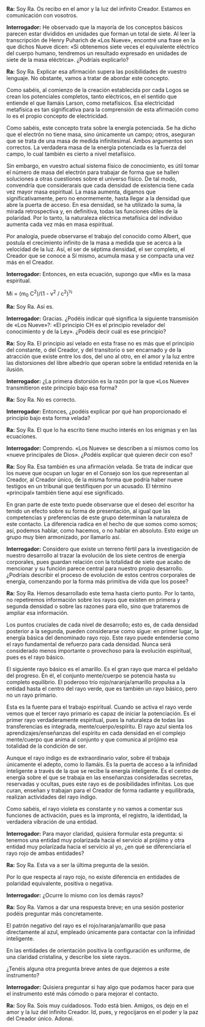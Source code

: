 <p><strong>Ra:</strong> Soy Ra. Os recibo en el amor y la luz del infinito Creador. Estamos en comunicación con vosotros.</p>
<p><strong>Interrogador:</strong> He observado que la mayoría de los conceptos básicos parecen estar divididos en unidades que forman un total de siete. Al leer la transcripción de Henry Puharich de «Los Nueve», encontré una frase en la que dichos Nueve dicen: «Si obtenemos siete veces el equivalente eléctrico del cuerpo humano, tendremos un resultado expresado en unidades de siete de la masa eléctrica». ¿Podríais explicarlo?</p>
<p><strong>Ra:</strong> Soy Ra. Explicar esa afirmación supera las posibilidades de vuestro lenguaje. No obstante, vamos a tratar de abordar este concepto.</p>
<p>Como sabéis, al comienzo de la creación establecida por cada Logos se crean los potenciales completos, tanto eléctricos, en el sentido que entiende el que llamáis Larson, como metafísicos. Esa electricidad metafísica es tan significativa para la comprensión de esta afirmación como lo es el propio concepto de electricidad.</p>
<p>Como sabéis, este concepto trata sobre la energía potenciada. Se ha dicho que el electrón no tiene masa, sino únicamente un campo; otros, aseguran que se trata de una masa de medida infinitesimal. Ambos argumentos son correctos. La verdadera masa de la energía potenciada es la fuerza del campo, lo cual también es cierto a nivel metafísico.</p>
<p>Sin embargo, en vuestro actual sistema físico de conocimiento, es útil tomar el número de masa del electrón para trabajar de forma que se hallen soluciones a otras cuestiones sobre el universo físico. De tal modo, convendría que considerarais que cada densidad de existencia tiene cada vez mayor masa espiritual. La masa aumenta, digamos que significativamente, pero no enormemente, hasta llegar a la densidad que abre la puerta de acceso. En esa densidad, se ha utilizado la suma, la mirada retrospectiva y, en definitiva, todas las funciones útiles de la polaridad. Por lo tanto, la naturaleza eléctrica metafísica del individuo aumenta cada vez más en masa espiritual.</p>
<p>Por analogía, puede observarse el trabajo del conocido como Albert, que postula el crecimiento infinito de la masa a medida que se acerca a la velocidad de la luz. Así, el ser de séptima densidad, el ser completo, el Creador que se conoce a Sí mismo, acumula masa y se compacta una vez más en el Creador.</p>
<p><strong>Interrogador:</strong> Entonces, en esta ecuación, supongo que «Mi» es la masa espiritual.</p>
<p>Mi = (m<sub>0</sub> C<sup>2</sup>)/(1 - v<sup>2</sup> / c<sup>2</sup>)<sup>½</sup></p>
<p><strong>Ra:</strong> Soy Ra. Así es.</p>
<p><strong>Interrogador:</strong> Gracias. ¿Podéis indicar qué significa la siguiente transmisión de «Los Nueve»?: «El principio CH es el principio revelador del conocimiento y de la Ley». ¿Podéis decir cuál es ese principio?</p>
<p><strong>Ra:</strong> Soy Ra. El principio así velado en esta frase no es más que el principio del constante, o del Creador, y del transitorio o ser encarnado y de la atracción que existe entre los dos, del uno al otro, en el amor y la luz entre las distorsiones del libre albedrío que operan sobre la entidad retenida en la ilusión.</p>
<p><strong>Interrogador:</strong> ¿La primera distorsión es la razón por la que «Los Nueve» transmitieron este principio bajo esa forma?</p>
<p><strong>Ra:</strong> Soy Ra. No es correcto.</p>
<p><strong>Interrogador:</strong> Entonces, ¿podéis explicar por qué han proporcionado el principio bajo esta forma velada?</p>
<p><strong>Ra:</strong> Soy Ra. El que lo ha escrito tiene mucho interés en los enigmas y en las ecuaciones.</p>
<p><strong>Interrogador:</strong> Comprendo. «Los Nueve» se describen a sí mismos como los «nueve principales de Dios». ¿Podéis explicar qué quieren decir con eso?</p>
<p><strong>Ra:</strong> Soy Ra. Esa también es una afirmación velada. Se trata de indicar que los nueve que ocupan un lugar en el Consejo son los que representan al Creador, al Creador único, de la misma forma que podría haber nueve testigos en un tribunal que testifiquen por un acusado. El término «principal» también tiene aquí ese significado.</p>
<p>En gran parte de este texto puede observarse que el deseo del escritor ha tenido un efecto sobre su forma de presentación, al igual que las competencias y preferencias de este grupo determinan la naturaleza de este contacto. La diferencia radica en el hecho de que somos como somos; así, podemos hablar, como hacemos, o no hablar en absoluto. Esto exige un grupo muy bien armonizado, por llamarlo así.</p>
<p><strong>Interrogador:</strong> Considero que existe un terreno fértil para la investigación de nuestro desarrollo al trazar la evolución de los siete centros de energía corporales, pues guardan relación con la totalidad de siete que acabo de mencionar y su función parece central para nuestro propio desarrollo. ¿Podríais describir el proceso de evolución de estos centros corporales de energía, comenzando por la forma más primitiva de vida que los posee?</p>
<p><strong>Ra:</strong> Soy Ra. Hemos desarrollado este tema hasta cierto punto. Por lo tanto, no repetiremos información sobre los rayos que existen en primera y segunda densidad o sobre las razones para ello, sino que trataremos de ampliar esa información.</p>
<p>Los puntos cruciales de cada nivel de desarrollo; esto es, de cada densidad posterior a la segunda, pueden considerarse como sigue: en primer lugar, la energía básica del denominado rayo rojo. Este rayo puede entenderse como el rayo fundamental de refuerzo para cada densidad. Nunca será considerado menos importante o provechoso para la evolución espiritual, pues es el rayo básico.</p>
<p>El siguiente rayo básico es el amarillo. Es el gran rayo que marca el peldaño del progreso. En él, el conjunto mente/cuerpo se potencia hasta su completo equilibrio. El poderoso trío rojo/naranja/amarillo propulsa a la entidad hasta el centro del rayo verde, que es también un rayo básico, pero no un rayo primario.</p>
<p>Esta es la fuente para el trabajo espiritual. Cuando se activa el rayo verde vemos que el tercer rayo primario es capaz de iniciar la potenciación. Es el primer rayo verdaderamente espiritual, pues la naturaleza de todas las transferencias es integrada, mente/cuerpo/espíritu. El rayo azul sienta los aprendizajes/enseñanzas del espíritu en cada densidad en el complejo mente/cuerpo que anima al conjunto y que comunica al prójimo esa totalidad de la condición de ser.</p>
<p>Aunque el rayo índigo es de extraordinario valor, sobre él trabaja únicamente el adepto, como lo llamáis. Es la puerta de acceso a la infinidad inteligente a través de la que se recibe la energía inteligente. Es el centro de energía sobre el que se trabaja en las enseñanzas consideradas secretas, reservadas y ocultas, pues este rayo es de posibilidades infinitas. Los que curan, enseñan y trabajan para el Creador de forma radiante y equilibrada, realizan actividades del rayo índigo.</p>
<p>Como sabéis, el rayo violeta es constante y no vamos a comentar sus funciones de activación, pues es la impronta, el registro, la identidad, la verdadera vibración de una entidad.</p>
<p><strong>Interrogador:</strong> Para mayor claridad, quisiera formular esta pregunta: si tenemos una entidad muy polarizada hacia el servicio al prójimo y otra entidad muy polarizada hacia el servicio al yo, ¿en qué se diferenciaría el rayo rojo de ambas entidades?</p>
<p><strong>Ra:</strong> Soy Ra. Esta va a ser la última pregunta de la sesión.</p>
<p>Por lo que respecta al rayo rojo, no existe diferencia en entidades de polaridad equivalente, positiva o negativa.</p>
<p><strong>Interrogador:</strong> ¿Ocurre lo mismo con los demás rayos?</p>
<p><strong>Ra:</strong> Soy Ra. Vamos a dar una respuesta breve; en una sesión posterior podéis preguntar más concretamente.</p>
<p>El patrón negativo del rayo es el rojo/naranja/amarillo que pasa directamente al azul, empleado únicamente para contactar con la infinidad inteligente.</p>
<p>En las entidades de orientación positiva la configuración es uniforme, de una claridad cristalina, y describe los siete rayos.</p>
<p>¿Tenéis alguna otra pregunta breve antes de que dejemos a este instrumento?</p>
<p><strong>Interrogador:</strong> Quisiera preguntar si hay algo que podamos hacer para que el instrumento esté más cómodo o para mejorar el contacto.</p>
<p><strong>Ra:</strong> Soy Ra. Sois muy cuidadosos. Todo está bien. Amigos, os dejo en el amor y la luz del infinito Creador. Id, pues, y regocijaros en el poder y la paz del Creador único. Adonai.</p>